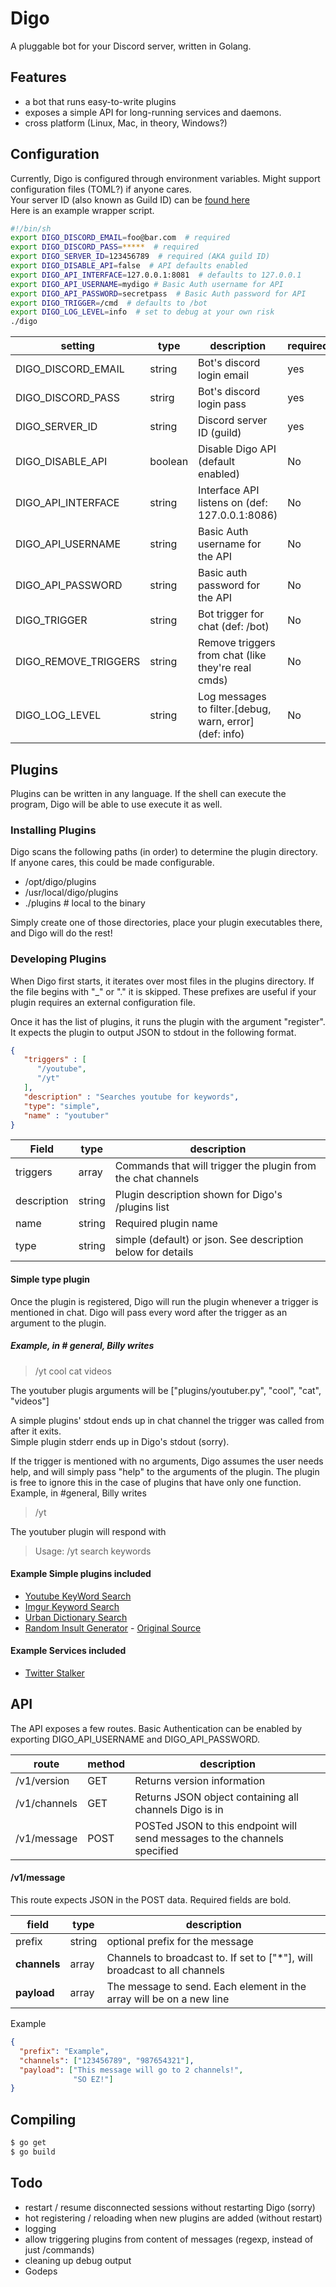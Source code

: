 # Digo
A pluggable bot for your Discord server, written in Golang.

## Features
* a bot that runs easy-to-write plugins
* exposes a simple API for long-running services and daemons.
* cross platform (Linux, Mac, in theory, Windows?)

## Configuration
Currently, Digo is configured through environment variables. Might support configuration files (TOML?) if anyone cares.  
Your server ID (also known as Guild ID) can be [found here](https://support.discordapp.com/hc/en-us/articles/206346498)  
Here is an example wrapper script.

```sh
#!/bin/sh
export DIGO_DISCORD_EMAIL=foo@bar.com  # required
export DIGO_DISCORD_PASS=*****  # required
export DIGO_SERVER_ID=123456789  # required (AKA guild ID)
export DIGO_DISABLE_API=false  # API defaults enabled
export DIGO_API_INTERFACE=127.0.0.1:8081  # defaults to 127.0.0.1
export DIGO_API_USERNAME=mydigo # Basic Auth username for API
export DIGO_API_PASSWORD=secretpass  # Basic Auth password for API
export DIGO_TRIGGER=/cmd  # defaults to /bot
export DIGO_LOG_LEVEL=info  # set to debug at your own risk
./digo
```

setting             |   type    |   description                                          |   required
--------------------|-----------|--------------------------------------------------------|----------
DIGO_DISCORD_EMAIL  |  string   | Bot's discord login email                              | yes
DIGO_DISCORD_PASS   |  strirg   | Bot's discord login pass                               | yes
DIGO_SERVER_ID      |  string   | Discord server ID (guild)                              | yes
DIGO_DISABLE_API    |  boolean  | Disable Digo API (default enabled)                     | No
DIGO_API_INTERFACE  |  string   | Interface API listens on (def: 127.0.0.1:8086)         | No
DIGO_API_USERNAME   |  string   | Basic Auth username for the API                        | No
DIGO_API_PASSWORD   |  string   | Basic auth password for the API                        | No
DIGO_TRIGGER        |  string   | Bot trigger for chat (def: /bot)                       | No
DIGO_REMOVE_TRIGGERS|  string   | Remove triggers from chat (like they're real cmds)     | No
DIGO_LOG_LEVEL      |  string   | Log messages to filter.[debug, warn, error] (def: info)| No

## Plugins
Plugins can be written in any language. If the shell can execute the program, Digo will be able to use execute it as well.

### Installing Plugins
Digo scans the following paths (in order) to determine the plugin directory. If anyone cares, this could be made configurable.

* /opt/digo/plugins
* /usr/local/digo/plugins
* ./plugins  # local to the binary

Simply create one of those directories, place your plugin executables there, and Digo will do the rest!

### Developing Plugins

When Digo first starts, it iterates over most files in the plugins directory. If the file begins with "_" or "." it is skipped. These prefixes are useful if your plugin requires an external configuration file.

Once it has the list of plugins, it runs the plugin with the argument "register". It expects the plugin to output JSON to stdout in the following format.

```json
{
   "triggers" : [
      "/youtube",
      "/yt"
   ],
   "description" : "Searches youtube for keywords",
   "type": "simple",
   "name" : "youtuber"
}
```

Field       | type   | description
------------|--------|------------
triggers    | array  | Commands that will trigger the plugin from the chat channels
description | string | Plugin description shown for Digo's /plugins list
name        | string | Required plugin name
type        | string | simple (default) or json. See description below for details

#### Simple type plugin
Once the plugin is registered, Digo will run the plugin whenever a trigger is mentioned in chat. Digo will pass every word after the trigger as an argument to the plugin.

##### Example, in # general, Billy writes  
>/yt cool cat videos  

The youtuber plugis arguments will be ["plugins/youtuber.py", "cool", "cat", "videos"]  

A simple plugins' stdout ends up in chat channel the trigger was called from after it exits.  
Simple plugin stderr ends up in Digo's stdout (sorry).

If the trigger is mentioned with no arguments, Digo assumes the user needs help, and will simply pass "help" to the arguments of the plugin. The plugin is free to ignore this in the case of plugins that have only one function.
Example, in #general, Billy writes  
>/yt  

The youtuber plugin will respond with  

>Usage: /yt search keywords  

#### Example Simple plugins included
* [Youtube KeyWord Search](examples/plugins/youtuber.py)  
* [Imgur Keyword Search](examples/plugins/imgurer.py)  
* [Urban Dictionary Search](examples/plugins/urbaner.py)  
* [Random Insult Generator](examples/plugins/insulter.py) - [Original Source](https://gist.github.com/quandyfactory/258915)

#### Example Services included
* [Twitter Stalker](examples/services)


## API
The API exposes a few routes. Basic Authentication can be enabled by exporting
DIGO_API_USERNAME and DIGO_API_PASSWORD.

route         | method | description
--------------|--------|------------
/v1/version   | GET    | Returns version information
/v1/channels  | GET    | Returns JSON object containing all channels Digo is in
/v1/message   | POST   | POSTed JSON to this endpoint will send messages to the channels specified

#### /v1/message
This route expects JSON in the POST data. Required fields are bold.

field       | type   | description
------------|--------|------------
prefix      | string | optional prefix for the message
**channels**| array  | Channels to broadcast to. If set to ["*"], will broadcast to all channels
**payload** | array  | The message to send. Each element in the array will be on a new line

Example
```json
{
  "prefix": "Example",
  "channels": ["123456789", "987654321"],
  "payload": ["This message will go to 2 channels!",
              "SO EZ!"]
}

```

## Compiling
```sh
$ go get
$ go build
```

## Todo
* restart / resume disconnected sessions without restarting Digo (sorry)
* hot registering / reloading when new plugins are added (without restart)
* logging
* allow triggering plugins from content of messages (regexp, instead of just /commands)
* cleaning up debug output
* Godeps
